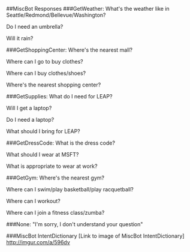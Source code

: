 ##MiscBot Responses
###GetWeather:
What's the weather like in Seattle/Redmond/Bellevue/Washington?

Do I need an umbrella?

Will it rain?

###GetShoppingCenter:
Where's the nearest mall?

Where can I go to buy clothes?

Where can I buy clothes/shoes?

Where's the nearest shopping center?

###GetSupplies:
What do I need for LEAP?

Will I get a laptop?

Do I need a laptop?

What should I bring for LEAP?

###GetDressCode:
What is the dress code?

What should I wear at MSFT?

What is appropriate to wear at work?

###GetGym:
Where's the nearest gym?

Where can I swim/play basketball/play racquetball?

Where can I workout?

Where can I join a fitness class/zumba?

###None:
"I'm sorry, I don't understand your question"

###MiscBot IntentDictionary
[Link to image of MiscBot IntentDictionary] http://imgur.com/a/596dv 






